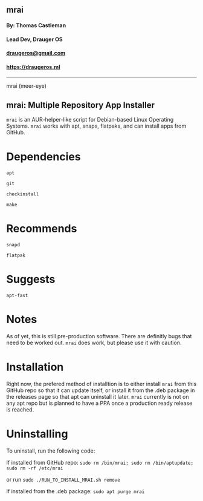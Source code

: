 ## **mrai** ##
#### By: Thomas Castleman 
#### Lead Dev, Drauger OS
#### <draugeros@gmail.com>
#### https://draugeros.ml
---
mrai (meer-eye) 

mrai: Multiple Repository App Installer
---

`mrai` is an AUR-helper-like script for Debian-based Linux Operating Systems. `mrai` works with apt, snaps, flatpaks, and can install apps from GitHub.

# Dependencies
  `apt`
  
  `git`
  
  `checkinstall`
  
  `make`
  
# Recommends
  `snapd`
  
  `flatpak`
  
# Suggests
  `apt-fast`
  
  
# Notes
As of yet, this is still pre-production software. There are definitly bugs that need to be worked out. `mrai` does work, but please use it with caution.

# Installation
Right now, the prefered method of installtion is to either install `mrai` from this GitHub repo so that it can update itself, or install it from the .deb package in the releases page so that apt can uninstall it later. `mrai` currently is not on any apt repo but is planned to have a PPA once a production ready release is reached.

# Uninstalling
To uninstall, run the following code:

  If installed from GitHub repo:
  `sudo rm /bin/mrai;
  sudo rm /bin/aptupdate;
  sudo rm -rf /etc/mrai`
  
  or run
  `sudo ./RUN_TO_INSTALL_MRAI.sh remove`
  
  If installed from the .deb package:
  `sudo apt purge mrai`
